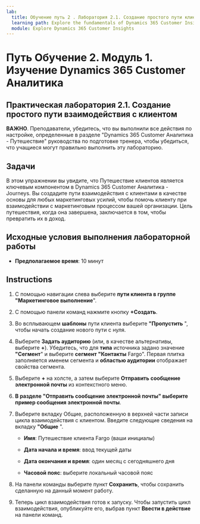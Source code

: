 ```yaml
---
lab:
  title: Обучение путь 2 . Лаборатория 2.1. Создание простого пути клиента
  learning path: Explore the fundamentals of Dynamics 365 Customer Insights
  module: Explore Dynamics 365 Customer Insights
---
```


Путь Обучение 2. Модуль 1. Изучение Dynamics 365 Customer Аналитика
========================

## Практическая лаборатория 2.1. Создание простого пути взаимодействия с клиентом

**ВАЖНО**. Преподаватели, убедитесь, что вы выполнили все действия по настройке, определенные в разделе "Dynamics 365 Customer Аналитика - Путешествие" руководства по подготовке тренера, чтобы убедиться, что учащиеся могут правильно выполнить эту лабораторию.   

## Задачи

В этом упражнении вы увидите, что Путешествие клиентов является ключевым компонентом в Dynamics 365 Customer Аналитика - Journeys. Вы создадите пути взаимодействия с клиентами в качестве основы для любых маркетинговых усилий, чтобы помочь клиенту при взаимодействии с маркетинговым процессом вашей организации. Цель путешествия, когда она завершена, заключается в том, чтобы превратить их в доход. 

## Исходные условия выполнения лабораторной работы

  - **Предполагаемое время**: 10 минут

## Instructions
1. С помощью навигации слева выберите **пути клиента в **группе "Маркетинговое выполнение****".

2. С помощью панели команд нажмите кнопку **+Создать**.

3. Во всплывающем **шаблоны** пути клиента выберите **"Пропустить** ", чтобы начать создание нового пути с нуля.
4. Выберите **Задать аудиторию** (или, в качестве альтернативы, выберите **+**). Убедитесь, что для **типа** источника задано значение **"Сегмент**" и выберите **сегмент "Контакты** Fargo". Первая плитка заполняется именем сегмента и **областью аудитории** отображает свойства сегмента.

5. Выберите **+** на холсте, а затем выберите **Отправить сообщение электронной почты** из контекстного меню.

6. **В разделе "Отправить сообщение электронной почты" выберите **пример сообщения** электронной почты**.

7. Выберите вкладку Общие, расположенную в верхней части записи цикла взаимодействия с клиентом. Введите следующие сведения на вкладку **"Общие** ".

    - **Имя**: Путешествие клиента Fargo (ваши инициалы) 

    - **Дата начала и время**: ввод текущей даты

    - **Дата окончания и время**: один месяц с сегодняшнего дня

    - **Часовой пояс**: выберите локальный часовой пояс

8. На панели команды выберите пункт **Сохранить**, чтобы сохранить сделанную на данный момент работу.

9. Теперь цикл взаимодействия готов к запуску. Чтобы запустить цикл взаимодействия, опубликуйте его, выбрав пункт **Ввести в действие** на панели команд.

